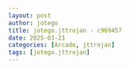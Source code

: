 ```yaml
---
layout: post
author: jotego
title: jotego.jttrojan - c969457
date: 2025-03-21
categories: [Arcade, jttrojan]
tags: [jotego.jttrojan]
---
```


